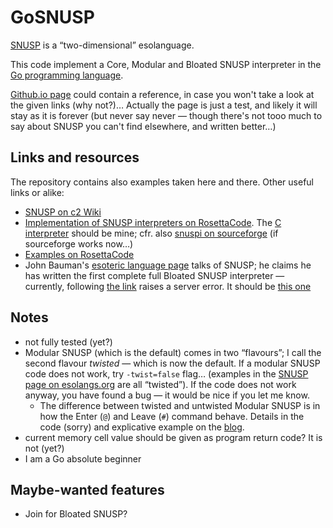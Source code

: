 GoSNUSP
=======

[SNUSP](http://esolangs.org/wiki/SNUSP) is a “two-dimensional” esolanguage.

This code implement a Core, Modular and Bloated SNUSP interpreter in the [Go programming language](http://golang.org/).

[Github.io page](http://shintakezou.github.io/gosnusp) could contain a reference, in case you won't take a look at the given links (why not?)… Actually the page is just a test, and likely it will stay as it is forever (but never say never — though there's not tooo much to say about SNUSP you can't find elsewhere, and written better…)


Links and resources
-------------------

The repository contains also examples taken here and there. Other useful links or alike:

- [SNUSP on c2 Wiki](http://c2.com/cgi/wiki?SnuspLanguage)
- [Implementation of SNUSP interpreters on RosettaCode](http://rosettacode.org/wiki/Execute_SNUSP). The [C interpreter](http://rosettacode.org/wiki/RCSNUSP/C) should be mine; cfr. also [snuspi on sourceforge](http://sourceforge.net/projects/snuspi/) (if sourceforge works now…)
- [Examples on RosettaCode](http://rosettacode.org/wiki/Category:SNUSP)
- John Bauman's [esoteric language page](http://www.baumanfamily.com/john/esoteric.html) talks of SNUSP; he claims he has written the first complete full Bloated SNUSP interpreter — currently, following [the link](http://www.baumanfamily.com/john/snusp.py) raises a server error. It should be [this one](https://github.com/graue/esofiles/blob/master/snusp/impl/snusp.py)



Notes
------

- not fully tested (yet?)
- Modular SNUSP (which is the default) comes in two “flavours”; I call the second flavour *twisted* — which is now the default. If a modular SNUSP code does not work, try `-twist=false` flag… (examples in the [SNUSP page on esolangs.org](http://esolangs.org/wiki/SNUSP) are all “twisted”). If the code does not work anyway, you have found a bug — it would be nice if you let me know.
  - The difference between twisted and untwisted Modular SNUSP is in how the Enter (`@`) and Leave (`#`) command behave. Details in the code (sorry) and explicative example on the [blog](http://shintakezou.blogspot.it/2015/01/snusp-esolang-and-interpreter-in-go.html).
- current memory cell value should be given as program return code? It is not (yet?)
- I am a Go absolute beginner


Maybe-wanted features
---------------------

- Join for Bloated SNUSP?


